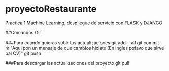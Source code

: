 # proyectoRestaurante
Practica 1 Machine Learning, despliegue de servicio con FLASK y DJANGO

##Comandos GIT

###Para cuando quieras subir tus actualizaciones
git add --all 
git commit -m "Aqui pon un mensaje de que cambios hiciste (En ingles pofavo que sirve pal CV)"
git push

###Para descargar las actualizaciones del proyecto
git pull

